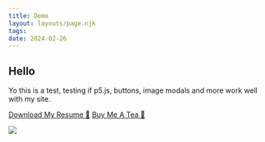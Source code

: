 ```yaml
---
title: Demo
layout: layouts/page.njk
tags: 
date: 2024-02-26
---
```


## Hello

Yo this is a test, testing if p5.js, buttons, image modals and more work well with my site.

<a class="flat-button" href="Resume.pdf" target="_blank">Download My Resume 📄</a>
        <a class="flat-button" href="https://www.buymeacoffee.com/jleyba92K" target="_blank">Buy Me A Tea 🍵</a>

<style>
    #blog-threejs canvas {
      /* force the canvas to fill out the entire area */
      width: 100%!important; height: 100%!important; 

      /* force the z-pos of the canvas to be on-top */
      z-index: -1; 
    }
    canvas {
		position: fixed;
		left: 0;
		top: 0;
		z-index: -1;
	}
</style>
<script src="https://cdnjs.cloudflare.com/ajax/libs/p5.js/1.4.0/p5.js"></script>
<script>
let particles = [];
class Particle {
// setting the co-ordinates, radius and the
// speed of a particle in both the co-ordinates axes.
  constructor(){
    this.x = random(0,width);
    this.y = random(0,height);
    this.r = random(1,8);
    this.xSpeed = random(-2,2);
    this.ySpeed = random(-1,1.5);
  }

// creation of a particle.
  createParticle() {
    noStroke();
    //fill('rgba(200,169,169,0.5)');
    fill('#254e70');
    circle(this.x,this.y,this.r);
  }

// setting the particle in motion.
  moveParticle() {
    if(this.x < 0 || this.x > width)
      this.xSpeed*=-1;
    if(this.y < 0 || this.y > height)
      this.ySpeed*=-1;
    this.x+=this.xSpeed;
    this.y+=this.ySpeed;
  }

// this function creates the connections(lines)
// between particles which are less than a certain distance apart
  joinParticles(particles) {
    particles.forEach(element =>{
      let dis = dist(this.x,this.y,element.x,element.y);
      if(dis<85) {
        //stroke('rgba(255,255,255,0.04)');
        stroke('#c2cae8');
        line(this.x,this.y,element.x,element.y);
      }
    });
  }
}

function setup() {
  let canvas = createCanvas(windowWidth, windowHeight);
  canvas.id('pageCanvas');
  
  for(let i = 0;i<width/10;i++){
    particles.push(new Particle());
  }
}

function draw() {
    background('#f7f7ff');
  for(let i = 0;i<particles.length;i++) {
    particles[i].createParticle();
    particles[i].moveParticle();
    particles[i].joinParticles(particles.slice(i));
  }
}




function windowResized() {
  resizeCanvas(windowWidth, windowHeight);
}
</script>
<img class="border-image" src="https://upload.wikimedia.org/wikipedia/commons/thumb/c/cc/Air_Force_Ensign_of_the_United_Kingdom.svg/1920px-Air_Force_Ensign_of_the_United_Kingdom.svg.png"/>
<div id="blog-threejs"></div>
